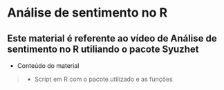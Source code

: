# Análise de sentimento no R

## Este material é referente ao vídeo de Análise de sentimento no R utiliando o pacote Syuzhet

- Conteúdo do material
>- Script em R com o pacote utilizado e as funções
